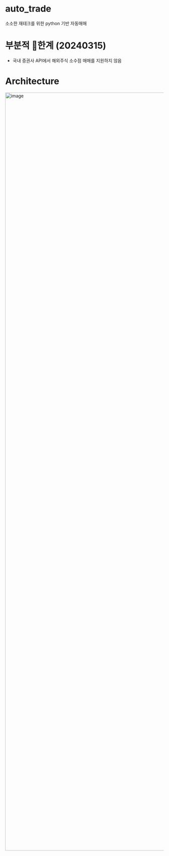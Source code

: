 # auto_trade
소소한 재테크를 위한 python 기반 자동매매

# 부분적 한계 (20240315)
- 국내 증권사 API에서 해외주식 소수점 매매를 지원하지 않음

# Architecture
<img width="2406" alt="image" src="https://github.com/tofulim/auto_trade/assets/52443401/8794e9d1-fcd1-4e4f-938e-657b1c5d2d77">
